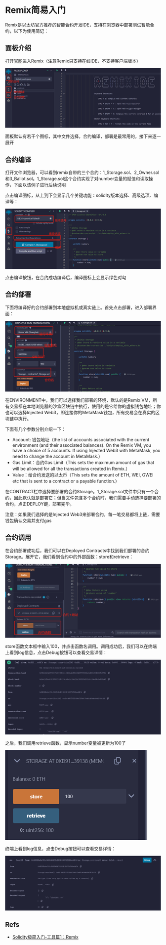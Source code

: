 Remix简易入门
============

Remix是以太坊官方推荐的智能合约开发IDE，支持在浏览器中部署测试智能合约，以下为使用简记：

## 面板介绍

打开[官网](https://remix.ethereum.org/)进入Remix（注意Remix只支持在线IDE，不支持客户端版本）

![img](images/remix_panel.png)

面板默认有若干个图标，其中文件选择，合约编译，部署是最常用的，接下来逐一展开

## 合约编译

打开文件浏览器，可以看到remix自带的三个合约：1_Storage.sol、2_Owner.sol和3_Ballot.sol。1_Storage.sol这个合约实现了对number变量的赋值和读取操作，下面以该例子进行后续说明

点击编译图标，从上到下会显示几个关键功能：solidity版本选择、高级选项、编译等：

![img](images/remix_compile.png)

点击编译按钮，在合约成功编译后，编译图标上会显示绿色对勾

## 合约部署

下面将编译好的合约部署到本地虚拟机或真实链上。首先点击部署，进入部署界面：

![img](images/remix_deploy.png)

在ENVIRONMENT中，我们可以选择我们部署的环境，默认的是Remix VM，所有交易都在本地浏览器的沙盒区块链中执行，使用的是它给你的虚拟钱包地址；你也可以选择Injected Web3，即连接你的MetaMask钱包，所有交易会在真实的区块链中执行。

下面有几个参数分别介绍一下：

* Account: 钱包地址（the list of accounts associated with the current environment (and their associated balances). On the Remix VM, you have a choice of 5 accounts. If using Injected Web3 with MetaMask, you need to change the account in MetaMask.）
* Gas Limit：合约Gas Limit（This sets the maximum amount of gas that will be allowed for all the transactions created in Remix.）
* Value：给合约发送的以太币（This sets the amount of ETH, WEI, GWEI etc that is sent to a contract or a payable function.）

在CONTRACT栏中选择要部署的合约Storage。1_Storage.sol文件中只有一个合约，因此默认就是部署它；但当文件包含多个合约时，我们需要手动选择要部署的合约，点击DEPLOY键，部署完毕。

注意：如果我们选择的是Injected Web3来部署合约，每一笔交易都将上链，需要钱包确认交易并支付gas

## 合约调用

在合约部署成功后，我们可以在Deployed Contracts中找到我们部署的合约Storage。展开它，我们看到合约中的外部函数：store和retrieve：

![img](images/remix_call.png)

store函数文本框中输入100，并点击函数名调用。调用成功后，我们可以在终端上看到log信息，点击Debug按钮可以查看交易详情：

![img](images/remix_debug.png)

之后，我们调用retrieve函数，显示number变量被更新为100了

![img](images/remix_retrieve.png)

终端上看到log信息，点击Debug按钮可以查看交易详情：

![img](images/remix_debug2.png)

## Refs

* [Solidity极简入门-工具篇1：Remix](https://mirror.xyz/wtfacademy.eth/dSYXG9zF_Vclw58Bgcvsv6HSA0SU6pmBoYLFwLAgVbU)